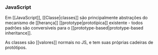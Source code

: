 ### JavaScript

Em [[JavaScript]], [[Classe|classes]] são principalmente abstrações do mecanismo de [[herança]] [[prototype|prototípica]] existente - todos padrões são conversíveis para o [[prototype-based|prototype-based inheritance]].

As classes são [[valores]] normais no JS, e tem suas próprias cadeiras de protótipos.

